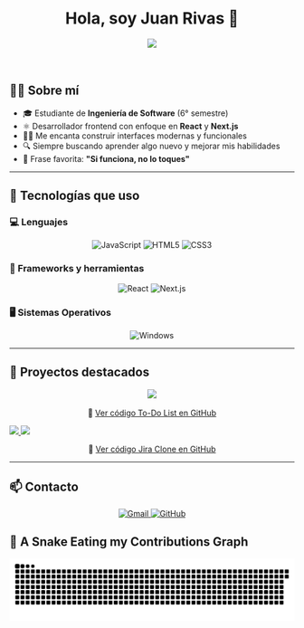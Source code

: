 <h1 align="center">Hola, soy Juan Rivas 👋</h1>
<p align="center">
  <a href="https://github.com/DenverCoder1/readme-typing-svg">
    <img src="https://readme-typing-svg.herokuapp.com?font=Fira+Code&color=%23F7DF1E&size=25&center=true&vCenter=true&width=600&height=100&lines=Estudiante+de+Ingeniería+de+Software;Apasionado+por+el+Desarrollo+Web;React+%7C+Next.js+Developer;Siempre+aprendiendo+cosas+nuevas;Si+funciona,+no+lo+toques+😄">
  </a>
</p>

<br>

## 🧑‍🎓 Sobre mí

- 🎓 Estudiante de **Ingeniería de Software** (6° semestre)
- ⚛️ Desarrollador frontend con enfoque en **React** y **Next.js**
- 👨‍💻 Me encanta construir interfaces modernas y funcionales
- 🔍 Siempre buscando aprender algo nuevo y mejorar mis habilidades
- 💬 Frase favorita: **"Si funciona, no lo toques"**

---

## 🚀 Tecnologías que uso

### 💻 Lenguajes

<p align="center">
  <img alt="JavaScript" src="https://img.shields.io/badge/JavaScript-%23F7DF1E.svg?style=plastic&logo=javascript&logoColor=black"/>
  <img alt="HTML5" src="https://img.shields.io/badge/HTML5-%23E34F26.svg?style=plastic&logo=html5&logoColor=white"/>
  <img alt="CSS3" src="https://img.shields.io/badge/CSS3-%231572B6.svg?style=plastic&logo=css3&logoColor=white"/>
</p>

### 🧩 Frameworks y herramientas

<p align="center">
  <img alt="React" src="https://img.shields.io/badge/React-%2361DAFB.svg?style=plastic&logo=react&logoColor=black"/>
  <img alt="Next.js" src="https://img.shields.io/badge/Next.js-black?style=plastic&logo=next.js&logoColor=white"/>
</p>

### 🖥️ Sistemas Operativos

<p align="center">
  <img alt="Windows" src="https://img.shields.io/badge/Windows-0078D6.svg?style=plastic&logo=windows&logoColor=white"/>
</p>

---

## 📂 Proyectos destacados

<p align="center">
  <!-- Imagen clickeable que lleva a la DEMO -->
<a href="https://to-do-list-qb8e0l059-juanrivas1304s-projects.vercel.app/" target="_blank">
  <img src="https://github-readme-stats.vercel.app/api/pin/?username=JuanRivas1304&repo=tTo-Do-List&theme=tokyonight" />
</a>

<!-- Enlace al código -->
<p align="center">
  🔗 <a href="https://github.com/JuanRivas1304/To-Do-List">Ver código To-Do List en GitHub</a>
</p>
  <a href="https://github.com/JuanRivas1304/Calculadora">
    <img src="https://github-readme-stats.vercel.app/api/pin/?username=JuanRivas1304&repo=Calculadora&theme=tokyonight" />
  </a>
  <!-- Imagen clickeable que lleva a la DEMO -->
<a href="https://next14-jira-clone-lzbz.vercel.app/" target="_blank">
  <img src="https://github-readme-stats.vercel.app/api/pin/?username=JuanRivas1304&repo=next14-jira-clone&theme=tokyonight" />
</a>

<!-- Enlace al código -->
<p align="center">
  🔗 <a href="https://github.com/JuanRivas1304/next14-jira-clone">Ver código Jira Clone en GitHub</a>
</p>
</p>

---

## 📫 Contacto

<p align="center">
  <a href="mailto:nixfe3826@gmail.com">
    <img alt="Gmail" src="https://img.shields.io/badge/Gmail-D14836?style=plastic&logo=gmail&logoColor=white"/>
  </a>
  <a href="https://github.com/JuanRivas1304">
    <img alt="GitHub" src="https://img.shields.io/badge/GitHub-100000?style=plastic&logo=github&logoColor=white"/>
  </a>
</p>

## 🐍 A Snake Eating my Contributions Graph

<p align="center">
  <img src="https://github.com/JuanRivas1304/JuanRivas1304/blob/output/github-contribution-grid-snake.svg" alt="snake game"/>
</p>


